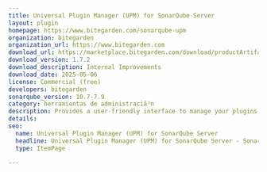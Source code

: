 ```yaml
---
title: Universal Plugin Manager (UPM) for SonarQube Server
layout: plugin
homepage: https://www.bitegarden.com/sonarqube-upm
organization: bitegarden
organization_url: https://www.bitegarden.com
download_url: https://marketplace.bitegarden.com/download/productArtifact?productName=bitegarden-sonarqube-upm&productVersion=1.7.2&productFileExt=jar&customerEmail=sonarplugins@gmail.com&customerName=sonarqube&customerSurnames=marketplace&customerCompany=bitegarden
download_version: 1.7.2
download_description: Internal Improvements
download_date: 2025-05-06
license: Commercial (free)
developers: bitegarden
sonarqube_version: 10.7-7.9
category: herramientas de administraciã³n
description: Provides a user-friendly interface to manage your plugins
details: 
seo:
  name: Universal Plugin Manager (UPM) for SonarQube Server
  headline: Universal Plugin Manager (UPM) for SonarQube Server - SonarQube Plugin
  type: ItemPage

---
```

